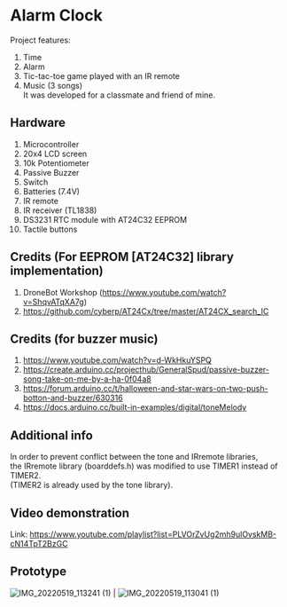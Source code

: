 # Alarm Clock 
Project features:  
1. Time
2. Alarm 
3. Tic-tac-toe game played with an IR remote  
4. Music (3 songs)    
It was developed for a classmate and friend of mine.  

## Hardware  
1. Microcontroller  
2. 20x4 LCD screen  
3. 10k Potentiometer  
4. Passive Buzzer  
5. Switch  
6. Batteries (7.4V)  
7. IR remote     
8. IR receiver (TL1838)    
9. DS3231 RTC module with AT24C32 EEPROM      
10. Tactile buttons   

## Credits (For EEPROM [AT24C32] library implementation)  
1. DroneBot Workshop (https://www.youtube.com/watch?v=ShqvATqXA7g)  
2. https://github.com/cyberp/AT24Cx/tree/master/AT24CX_search_IC  

## Credits (for buzzer music)
1. https://www.youtube.com/watch?v=d-WkHkuYSPQ  
2. https://create.arduino.cc/projecthub/GeneralSpud/passive-buzzer-song-take-on-me-by-a-ha-0f04a8  
3. https://forum.arduino.cc/t/halloween-and-star-wars-on-two-push-botton-and-buzzer/630316  
4. https://docs.arduino.cc/built-in-examples/digital/toneMelody  

## Additional info  
In order to prevent conflict between the tone and IRremote libraries,    
the IRremote library (boarddefs.h) was modified to use TIMER1 instead of TIMER2.  
(TIMER2 is already used by the tone library).    

## Video demonstration  
Link: https://www.youtube.com/playlist?list=PLVOrZvUg2mh9ulOvskMB-cN14TpT2BzGC  

## Prototype  
![IMG_20220519_113241 (1)](https://user-images.githubusercontent.com/46250887/192157752-c84ae8aa-7595-413d-ad21-161695fc226b.jpg)  |  ![IMG_20220519_113041 (1)](https://user-images.githubusercontent.com/46250887/192157779-8ac1becc-17e5-45ea-b57b-b7bb56d67344.jpg)







